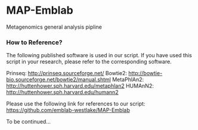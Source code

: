 # MAP-Emblab
Metagenomics general analysis pipline

### How to Reference?
The following published software is used in our script. 
If you have used this script in your research, please refer to the corresponding software.

Prinseq:     http://prinseq.sourceforge.net/
Bowtie2:     http://bowtie-bio.sourceforge.net/bowtie2/manual.shtml
MetaPhlAn2:  http://huttenhower.sph.harvard.edu/metaphlan2
HUMAnN2:     http://huttenhower.sph.harvard.edu/humann2

Please use the following link for references to our script: https://github.com/emblab-westlake/MAP-Emblab

To be continued...
